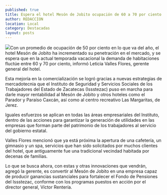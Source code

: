 ```yaml
---
published: true
title: Espera el hotel Mesón de Jobito ocupación de 60 a 70 por ciento
author: REDACCION
location: Local
category: Destacadas
layout: posts
---
```


![](http://i.imgur.com/oTnVGB1m.jpg)Con un promedio de ocupación de 50 por ciento en lo que va del año, el hotel Mesón de Jobito ha incrementado su penetración en el mercado, y se espera que en la actual temporada vacacional la demanda de habitaciones fluctúe entre 60 y 70 por ciento, informó Leticia Valles Flores, gerente general del hotel.

Esta mejoría en la comercialización se logró gracias a nuevas estrategias de mercadotecnia que el Instituto de Seguridad y Servicios Sociales de los Trabajadores del Estado de Zacatecas (Issstezac) puso en marcha para darle mayor rentabilidad al Mesón de Jobito y otros hoteles como el Parador y Paraíso Caxcán, así como al centro recreativo Las Margaritas, de Jerez.

Iguales esfuerzos se aplican en todas las áreas empresariales del Instituto, dentro de las acciones para garantizar la generación de utilidades en las empresas que forman parte del patrimonio de los trabajadores al servicio del gobierno estatal. 

Valles Flores mencionó que ya está próxima la apertura de una cafetería, un gimnasio y un spa, servicios que han sido solicitados por muchos clientes del hotel, que antiguamente fue una tradicional vecindad habitada por decenas de familias.

Lo que se busca ahora, con estas y otras innovaciones que vendrán, agregó la gerente, es convertir al Mesón de Jobito en una empresa capaz de producir ganancias sustanciales para fortalecer el Fondo de Pensiones del Issstezac, conforme con los programas puestos en acción por el director general, Víctor Rentería.
